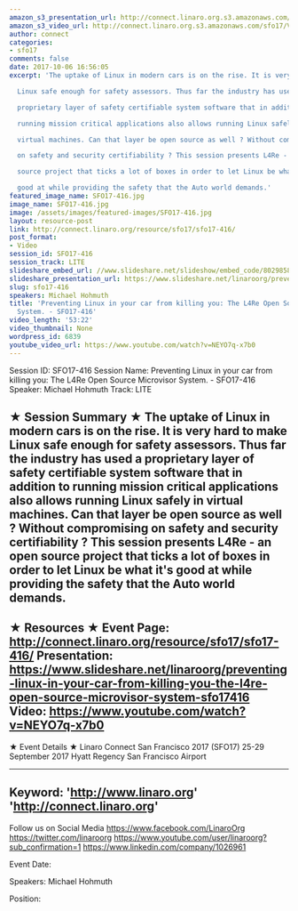 ```yaml
---
amazon_s3_presentation_url: http://connect.linaro.org.s3.amazonaws.com/sfo17/Presentations/SFO17-416-L4RE.pdf
amazon_s3_video_url: http://connect.linaro.org.s3.amazonaws.com/sfo17/Videos/SFO17-416%20-%20Preventing%20Linux%20in%20your%20car%20from%20killing%20you-%20The%20L4Re%20Open%20Source%20Microvisor%20System.mp4
author: connect
categories:
- sfo17
comments: false
date: 2017-10-06 16:56:05
excerpt: 'The uptake of Linux in modern cars is on the rise. It is very hard to make

  Linux safe enough for safety assessors. Thus far the industry has used a

  proprietary layer of safety certifiable system software that in addition to

  running mission critical applications also allows running Linux safely in

  virtual machines. Can that layer be open source as well ? Without compromising

  on safety and security certifiability ? This session presents L4Re - an open

  source project that ticks a lot of boxes in order to let Linux be what it''s

  good at while providing the safety that the Auto world demands.'
featured_image_name: SFO17-416.jpg
image_name: SFO17-416.jpg
image: /assets/images/featured-images/SFO17-416.jpg
layout: resource-post
link: http://connect.linaro.org/resource/sfo17/sfo17-416/
post_format:
- Video
session_id: SFO17-416
session_track: LITE
slideshare_embed_url: //www.slideshare.net/slideshow/embed_code/80298584
slideshare_presentation_url: https://www.slideshare.net/linaroorg/preventing-linux-in-your-car-from-killing-you-the-l4re-open-source-microvisor-system-sfo17416
slug: sfo17-416
speakers: Michael Hohmuth
title: 'Preventing Linux in your car from killing you: The L4Re Open Source Microvisor
  System. - SFO17-416'
video_length: '53:22'
video_thumbnail: None
wordpress_id: 6839
youtube_video_url: https://www.youtube.com/watch?v=NEYO7q-x7b0
---
```


Session ID: SFO17-416
Session Name: Preventing Linux in your car from killing you: The L4Re Open Source Microvisor System. - SFO17-416
Speaker: Michael Hohmuth
Track: LITE


★ Session Summary ★
The uptake of Linux in modern cars is on the rise. It is very hard to make
Linux safe enough for safety assessors. Thus far the industry has used a
proprietary layer of safety certifiable system software that in addition to
running mission critical applications also allows running Linux safely in
virtual machines. Can that layer be open source as well ? Without compromising
on safety and security certifiability ? This session presents L4Re - an open
source project that ticks a lot of boxes in order to let Linux be what it's
good at while providing the safety that the Auto world demands.
---------------------------------------------------
★ Resources ★
Event Page: http://connect.linaro.org/resource/sfo17/sfo17-416/
Presentation: https://www.slideshare.net/linaroorg/preventing-linux-in-your-car-from-killing-you-the-l4re-open-source-microvisor-system-sfo17416
Video: https://www.youtube.com/watch?v=NEYO7q-x7b0
 ---------------------------------------------------

★ Event Details ★
Linaro Connect San Francisco 2017 (SFO17)
25-29 September 2017
Hyatt Regency San Francisco Airport

---------------------------------------------------
Keyword:
'http://www.linaro.org'
'http://connect.linaro.org'
---------------------------------------------------
Follow us on Social Media
https://www.facebook.com/LinaroOrg
https://twitter.com/linaroorg
https://www.youtube.com/user/linaroorg?sub_confirmation=1
https://www.linkedin.com/company/1026961

Event Date: 

Speakers: Michael Hohmuth

Position:
